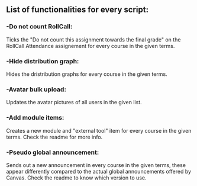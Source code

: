 ## **List of functionalities for every script:**


### **-Do not count RollCall:**

Ticks the "Do not count this assignment towards the final grade" on the RollCall Attendance assignement for every course in the given terms.


### **-Hide distribution graph:**

Hides the dristribution graphs for every course in the given terms.


### **-Avatar bulk upload:**

Updates the avatar pictures of all users in the given list.


### **-Add module items:**

Creates a new module and "external tool" item for every course in the given terms. Check the readme for more info.


### **-Pseudo global announcement:**

Sends out a new announcement in every course in the given terms, these appear differently compared to the actual global announcements offered by Canvas. Check the readme to know which version to use. 

